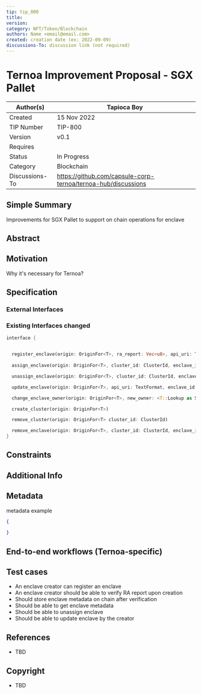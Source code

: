 ```yaml
---
tip: tip_800
title: 
version: 
category: NFT/Token/Blockchain
authors: Name <email@email.com>
created: creation date (ex: 2022-09-09)
discussions-To: discussion link (not required)
---
```


# Ternoa Improvement Proposal - SGX Pallet

| Author(s)      | Tapioca Boy |
| ----------- | ----------- |
| Created   | 15 Nov 2022       |
| TIP Number   | TIP-800       |
| Version   | v0.1       |
| Requires   | <Link to Basic NFT TIP here>       |
| Status | In Progress       |
| Category   | Blockchain       |
| Discussions-To   | https://github.com/capsule-corp-ternoa/ternoa-hub/discussions

## Simple Summary

Improvements for SGX Pallet to support on chain operations for enclave

## Abstract



## Motivation

Why it's necessary for Ternoa?

## Specification

### External Interfaces


### Existing Interfaces changed

```rust
interface {


  register_enclave(origin: OriginFor<T>, ra_report: Vec<u8>, api_uri: TextFormat)
		
  assign_enclave(origin: OriginFor<T>, cluster_id: ClusterId, enclave_id: EnclaveId)

  unassign_enclave(origin: OriginFor<T>, cluster_id: ClusterId, enclave_id: EnclaveId)

  update_enclave(origin: OriginFor<T>, api_uri: TextFormat, enclave_id: EnclaveId, cluster_id: ClusterId)

  change_enclave_owner(origin: OriginFor<T>, new_owner: <T::Lookup as StaticLookup>::Source, enclave_id: EnclaveId)

  create_cluster(origin: OriginFor<T>)

  remove_cluster(origin: OriginFor<T> cluster_id: ClusterId)

  remove_enclave(origin: OriginFor<T>, cluster_id: ClusterId, enclave_id: EnclaveId)
}
```

## Constraints

## Additional Info

## Metadata

metadata example

```json
{
	
}
```

## End-to-end workflows (Ternoa-specific)

## Test cases

* An enclave creator can register an enclave
* An enclave creator should be able to verify RA report upon creation
* Should store enclave metadata on chain after verification
* Should be able to get enclave metadata
* Should be able to unassign enclave
* Should be able to update enclave by the creator
 
## References
* TBD

## Copyright
* TBD
